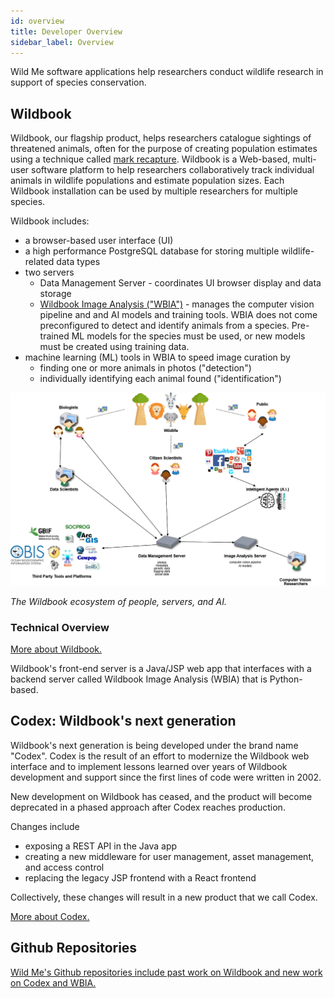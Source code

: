 ```yaml
---
id: overview
title: Developer Overview
sidebar_label: Overview
---
```


Wild Me software applications help researchers conduct wildlife research in support of species conservation.

## Wildbook

Wildbook, our flagship product, helps researchers catalogue sightings of threatened animals, often for the purpose of creating population estimates using a technique called [mark recapture](https://en.wikipedia.org/wiki/Mark_and_recapture). Wildbook is a Web-based, multi-user software platform to help researchers collaboratively track individual animals in wildlife populations and estimate population sizes. Each Wildbook installation can be used by multiple researchers for multiple species. 

Wildbook includes:

- a browser-based user interface (UI)
- a high performance PostgreSQL database for storing multiple wildlife-related data types
- two servers
  - Data Management Server - coordinates UI browser display and data storage
  - [Wildbook Image Analysis ("WBIA")](../developers/wbia/wbia_overview) - manages the computer vision pipeline and and AI models and training tools. WBIA does not come preconfigured to detect and identify animals from a species. Pre-trained ML models for the species must be used, or new models must be created using training data.
- machine learning (ML) tools in WBIA to speed image curation by
  - finding one or more animals in photos ("detection")
  - individually identifying each animal found ("identification")

![](../../static/img/wildbookEcosystem.png)

*The Wildbook ecosystem of people, servers, and AI.*

### Technical Overview

[More about Wildbook.](/docs/developers/wildbook_overview)

Wildbook's front-end server is a Java/JSP web app that interfaces with a backend server called Wildbook Image Analysis (WBIA) that is Python-based. 

## Codex: Wildbook's next generation

Wildbook's next generation is being developed under the brand name "Codex". Codex is the result of an effort to modernize the Wildbook web interface and to implement lessons learned over years of Wildbook development and support since the first lines of code were written in 2002.

New development on Wildbook has ceased, and the product will become deprecated in a phased approach after Codex reaches production.

Changes include

- exposing a REST API in the Java app
- creating a new middleware for user management, asset management, and access control 
- replacing the legacy JSP frontend with a React frontend 

Collectively, these changes will result in a new product that we call Codex. 

[More about Codex.](/docs/developers/codex_overview)

## Github Repositories

[Wild Me's Github repositories include past work on Wildbook and new work on Codex and WBIA.](https://github.com/WildMeOrg)